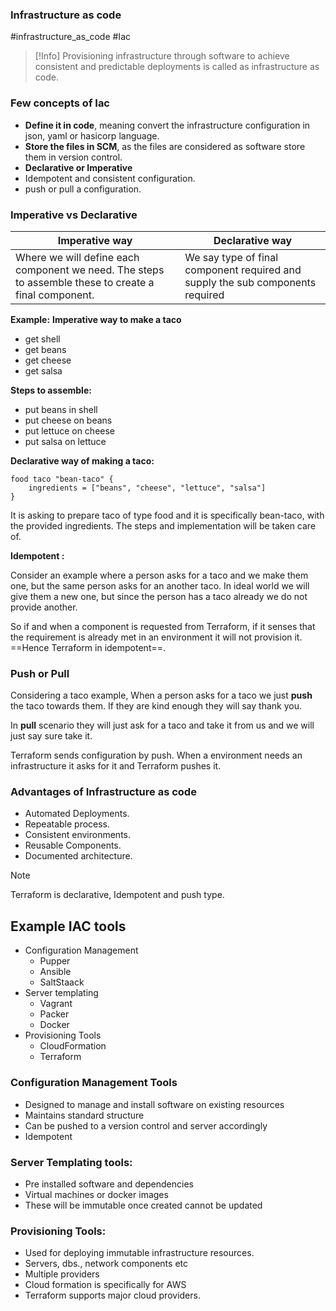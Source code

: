 ### Infrastructure as code
#infrastructure_as_code #Iac

> [!Info]
> Provisioning infrastructure through software to achieve consistent and predictable deployments is called as infrastructure as code.

### Few concepts of Iac
- **Define it in code**, meaning convert the infrastructure configuration in json, yaml or hasicorp language.
- **Store the files in SCM**, as the files are considered as software store them in version control.
- **Declarative or Imperative**
- Idempotent and consistent configuration.
- push or pull a configuration.

### Imperative vs Declarative 
Imperative way | Declarative way
---- | ----
Where we will define each component we need. The steps to assemble these to create a final component. | We say type of final component required and supply the sub components required

**Example:**
**Imperative way to make a taco**
- get shell
- get beans
- get cheese
- get salsa

**Steps to assemble:**
- put beans in shell
- put cheese on beans
- put lettuce on cheese
- put salsa on lettuce

**Declarative way of making a taco:**

```
food taco "bean-taco" {
	ingredients = ["beans", "cheese", "lettuce", "salsa"]
}
```

It is asking to prepare taco of type food and it is specifically bean-taco, with the provided ingredients. The steps and implementation will be taken care of.

**Idempotent :** 

Consider an example where a person asks for a taco and we make them one, but the same person asks for an another taco. In ideal world we will give them a new one, but since the person has a taco already we do not provide another.

So if and when a component is requested from Terraform, if it senses that the requirement is already met in an environment it will not provision it. ==Hence Terraform in idempotent==.

### Push or Pull
Considering a taco example, When a person asks for a taco we just **push** the taco towards them. If they are kind enough they will say thank you.

In **pull** scenario they will just ask for a taco and take it from us and we will just say sure take it.

Terraform sends configuration by push. When a environment needs an infrastructure it asks for it and Terraform pushes it.

### Advantages of Infrastructure as code
- Automated Deployments.
- Repeatable process.
- Consistent environments.
- Reusable Components.
- Documented architecture.

> [!note]
> Terraform is declarative, Idempotent and push type.

## Example IAC tools

- Configuration Management
	- Pupper
	- Ansible
	- SaltStaack
- Server templating
	- Vagrant
	- Packer
	- Docker
- Provisioning Tools
	- CloudFormation
	- Terraform

### Configuration Management Tools
- Designed to manage and install software on existing resources
- Maintains standard structure
- Can be pushed to a version control and server accordingly
- Idempotent

### Server Templating tools:
- Pre installed software and dependencies
- Virtual machines or docker images
- These will be immutable once created cannot be updated

### Provisioning Tools:
- Used for deploying immutable infrastructure resources.
- Servers, dbs., network components etc
- Multiple providers 
- Cloud formation is specifically for AWS
- Terraform supports major cloud providers.
